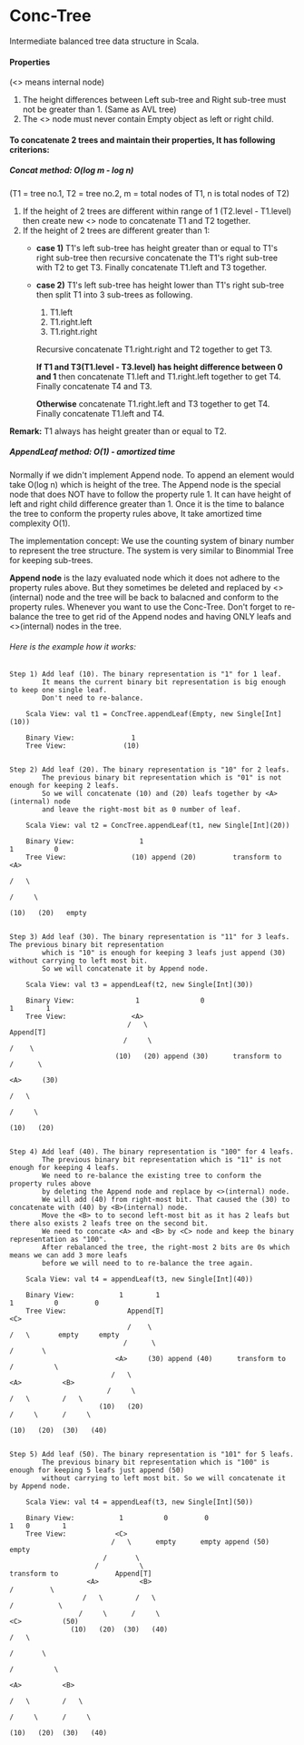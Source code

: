 # Conc-Tree

Intermediate balanced tree data structure in Scala.

#### Properties
(<> means internal node)
1) The height differences between Left sub-tree and Right sub-tree must not be greater than 1. (Same as AVL tree)
2) The <> node must never contain Empty object as left or right child.


#### To concatenate 2 trees and maintain their properties, It has following criterions:

##### Concat method: O(log m - log n) 

(T1 = tree no.1, T2 = tree no.2, m = total nodes of T1, n is total nodes of T2)

1) If the height of 2 trees are different within range of 1 (T2.level - T1.level) then create new <> node to concatenate T1 and T2 together.
2) If the height of 2 trees are different greater than 1:
    - **case 1)** T1's left sub-tree has height greater than or equal to T1's right sub-tree then recursive concatenate the T1's right sub-tree with T2 to get T3. Finally concatenate T1.left and T3 together.
    - **case 2)** T1's left sub-tree has height lower than T1's right sub-tree then split T1 into 3 sub-trees as following. 
        1) T1.left
        2) T1.right.left
        3) T1.right.right
        
        Recursive concatenate T1.right.right and T2 together to get T3.
        
        **If T1 and T3(T1.level - T3.level) has height difference between 0 and 1** then concatenate T1.left and T1.right.left together to get T4.
        Finally concatenate T4 and T3.
        
        **Otherwise** concatenate T1.right.left and T3 together to get T4. Finally concatenate T1.left and T4.
        
**Remark:** T1 always has height greater than or equal to T2.

##### AppendLeaf method: O(1) - amortized time
Normally if we didn't implement Append node. To append an element would take O(log n) which is height of the tree. 
The Append node is the special node that does NOT have to follow the property rule 1. It can have height of left and right child difference greater than 1.
Once it is the time to balance the tree to conform the property rules above, It take amortized time complexity O(1).

The implementation concept: We use the counting system of binary number to represent the tree structure. The system is very similar to Binommial Tree for keeping sub-trees.

**Append node** is the lazy evaluated node which it does not adhere to the property rules above.
But they sometimes be deleted and replaced by <>(internal) node and the tree will be back to balacned and conform to the property rules.
Whenever you want to use the Conc-Tree. Don't forget to re-balance the tree to get rid of the Append nodes and having ONLY leafs and <>(internal) nodes in the tree. 

###### Here is the example how it works:



    Step 1) Add leaf (10). The binary representation is "1" for 1 leaf. 
            It means the current binary bit representation is big enough to keep one single leaf. 
            Don't need to re-balance. 
        
        Scala View: val t1 = ConcTree.appendLeaf(Empty, new Single[Int](10))   
                     
        Binary View:              1
        Tree View:              (10)
           
           
    Step 2) Add leaf (20). The binary representation is "10" for 2 leafs. 
            The previous binary bit representation which is "01" is not enough for keeping 2 leafs. 
            So we will concatenate (10) and (20) leafs together by <A>(internal) node 
            and leave the right-most bit as 0 number of leaf.
            
        Scala View: val t2 = ConcTree.appendLeaf(t1, new Single[Int](20))
          
        Binary View:                1                                           1          0
        Tree View:                (10) append (20)         transform to        <A>
                                                                              /   \
                                                                             /     \
                                                                           (10)   (20)   empty
    
    
    Step 3) Add leaf (30). The binary representation is "11" for 3 leafs. The previous binary bit representation 
            which is "10" is enough for keeping 3 leafs just append (30) without carrying to left most bit.
            So we will concatenate it by Append node. 
        
        Scala View: val t3 = appendLeaf(t2, new Single[Int](30))
        
        Binary View:               1               0                             1        1
        Tree View:                <A>
                                 /   \                                            Append[T]
                                /     \                                            /    \
                              (10)   (20) append (30)      transform to           /      \
                                                                                <A>     (30)
                                                                                /   \
                                                                               /     \
                                                                            (10)   (20)
                            
      
    Step 4) Add leaf (40). The binary representation is "100" for 4 leafs. 
            The previous binary bit representation which is "11" is not enough for keeping 4 leafs. 
            We need to re-balance the existing tree to conform the property rules above 
            by deleting the Append node and replace by <>(internal) node. 
            We will add (40) from right-most bit. That caused the (30) to concatenate with (40) by <B>(internal) node. 
            Move the <B> to to second left-most bit as it has 2 leafs but there also exists 2 leafs tree on the second bit.
            We need to concate <A> and <B> by <C> node and keep the binary representation as "100".
            After rebalanced the tree, the right-most 2 bits are 0s which means we can add 3 more leafs 
            before we will need to to re-balance the tree again.
             
        Scala View: val t4 = appendLeaf(t3, new Single[Int](40))
             
        Binary View:           1        1                                                  1          0         0
        Tree View:               Append[T]                                                <C>
                                 /    \                                                  /   \       empty     empty
                                /      \                                               /       \
                              <A>     (30) append (40)      transform to             /          \
                             /   \                                                 <A>          <B>
                            /     \                                               /   \        /   \
                          (10)   (20)                                            /     \      /     \
                                                                               (10)   (20)  (30)   (40) 
                                                                                 
                                                                                 
    Step 5) Add leaf (50). The binary representation is "101" for 5 leafs. 
            The previous binary bit representation which is "100" is enough for keeping 5 leafs just append (50) 
            without carrying to left most bit. So we will concatenate it by Append node. 
                    
        Scala View: val t4 = appendLeaf(t3, new Single[Int](50))
                 
        Binary View:           1          0         0                                             1   0        1
        Tree View:            <C>
                             /   \      empty      empty append (50)                                 empty
                           /       \
                         /          \                                      transform to              Append[T] 
                       <A>          <B>                                                             /         \
                      /   \        /   \                                                           /           \
                     /     \      /     \                                                        <C>          (50)
                   (10)   (20)  (30)   (40)                                                     /   \
                                                                                              /       \
                                                                                            /          \  
                                                                                          <A>          <B>
                                                                                         /   \        /   \ 
                                                                                        /     \      /     \  
                                                                                      (10)   (20)  (30)   (40)   
                     
                     
                     
                                     